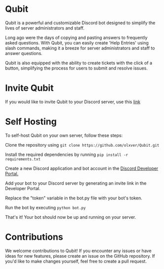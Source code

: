 # Qubit
Qubit is a powerful and customizable Discord bot designed to simplify the lives of server administrators and staff.

Long ago were the days of copying and pasting answers to frequently asked questions. 
With Qubit, you can easily create 'Help Entries' using slash commands, making it a breeze for server administrators and staff to answer questions.

Qubit is also equipped with the ability to create tickets with the click of a button, simplifying the process for users to submit and resolve issues.

# Invite Qubit
If you would like to invite Qubit to your Discord server, use this [link](https://discord.com/api/oauth2/authorize?client_id=1096576282394890431&permissions=9331018169424&scope=bot%20applications.commands)

# Self Hosting
To self-host Qubit on your own server, follow these steps:

Clone the repository using `git clone https://github.com/olxver/Qubit.git`

Install the required dependencies by running `pip install -r requirements.txt`

Create a new Discord application and bot account in the [Discord Developer Portal.](https://discord.com/developers/applications)

Add your bot to your Discord server by generating an invite link in the Developer Portal.

Replace the "token" variable in the bot.py file with your bot's token.

Run the bot by executing `python bot.py`

That's it! Your bot should now be up and running on your server.

# Contributions
We welcome contributions to Qubit! If you encounter any issues or have ideas for new features, please create an issue on the GitHub repository. If you'd like to make changes yourself, feel free to create a pull request.

